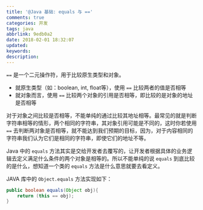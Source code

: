```yaml
---
title: '@Java 基础: equals 与 =='
comments: true
categories: 开发
tags: java
abbrlink: 9edb0a2
date: 2018-02-01 18:32:07
updated:
keywords:
description:
---
```


`==`  是一个二元操作符，用于比较原生类型和对象。

* 就原生类型（如：boolean, int, float等），使用 `==` 比较两者的值是否相等
* 就对象而言，使用 `==` 比较两个对象的引用是否相等，即比较的是对象的地址是否相等

对于对象之间比较是否相等，不能单纯的通过比较其地址相等。最常见的就是判断字符串相等的情形，两个相同的字符串，其对象引用可能是不同的，这时你若使用 `==` 去判断两对象是否相等，就不能达到我们预期的目标，因为，对于内容相同的字符串我们认为它们是相同的字符串，即使它们的地址不等。

Java 中的 `equals` 方法其实是交给开发者去覆写的，让开发者根据具体的业务逻辑去定义满足什么条件的两个对象是相等的。所以不能单纯的说 `equals` 到底比较的是什么，想知道一个类的 `equals` 方法是什么意思就要去看定义。

JAVA 库中的 `Object.equals` 方法实现如下：

```java
public boolean equals(Object obj){
    return (this == obj);
}
```
